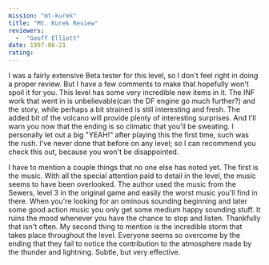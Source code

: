 ```yaml
---
mission: "mt-kurek"
title: "Mt. Kurek Review"
reviewers: 
  -  "Geoff Elliott"
date: 1997-06-21
rating:
---
```


I was a fairly extensive Beta tester for this level, so I don't feel right in doing a proper review. But I have a few comments to make that hopefully won't spoil it for you. This level has some very incredible new items in it. The INF work that went in is unbelievable(can the DF engine go much further?) and the story, while perhaps a bit strained is still interesting and fresh. The added bit of the volcano will provide plenty of interesting surprises. And I'll warn you now that the ending is so climatic that you'll be sweating. I personally let out a big "YEAH!" after playing this the first time, such was the rush. I've never done that before on any level; so I can recommend you check this out, because you won't be disappointed.

I have to mention a couple things that no one else has noted yet. The first is the music. With all the special attention paid to detail in the level, the music seems to have been overlooked. The author used the music from the Sewers, level 3 in the original game and easily the worst music you'll find in there. When you're looking for an ominous sounding beginning and later some good action music you only get some medium happy sounding stuff. It ruins the mood whenever you have the chance to stop and listen. Thankfully that isn't often. My second thing to mention is the incredible storm that takes place throughout the level. Everyone seems so overcome by the ending that they fail to notice the contribution to the atmosphere made by the thunder and lightning. Subtle, but very effective.
